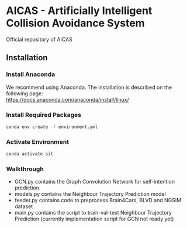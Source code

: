 # AICAS - Artificially Intelligent Collision Avoidance System 

Official repository of AICAS


## Installation
### Install Anaconda
We recommend using Anaconda.
The installation is described on the following page:\
https://docs.anaconda.com/anaconda/install/linux/

### Install Required Packages
```sh
conda env create -f environment.yml
```

### Activate Environment
```sh
conda activate sit
```

### Walkthrough

- GCN.py contains the Graph Convolution Network for self-intention prediction.
- models.py contains the Neighbour Trajectory Prediction model
- feeder.py contains code to preprocess Brain4Cars, BLVD and NGSIM dataset
- main.py contains the script to train-val-test Neighbour Trajectory Prediction (currently implementation script for GCN not ready yet)

